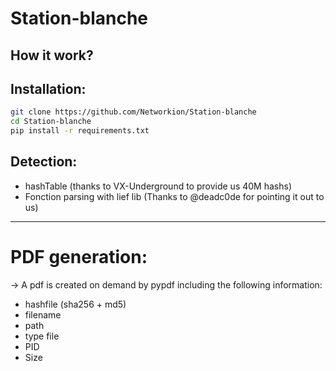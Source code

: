 # Station-blanche

## How it work?


## Installation:

```sh
git clone https://github.com/Networkion/Station-blanche
cd Station-blanche
pip install -r requirements.txt
```

## Detection:

- hashTable (thanks to VX-Underground to provide us 40M hashs)
- Fonction parsing with lief lib (Thanks to @deadc0de for pointing it out to us)

-----
# PDF generation: 

-> A pdf is created on demand by pypdf including the following information:

- hashfile (sha256 + md5)
- filename
- path
- type file
- PID
- Size